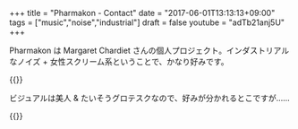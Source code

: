 +++
title = "Pharmakon - Contact"
date = "2017-06-01T13:13:13+09:00"
tags = ["music","noise","industrial"]
draft = false
youtube = "adTb21anj5U"
+++

Pharmakon は Margaret Chardiet さんの個人プロジェクト。インダストリアルなノイズ + 女性スクリーム系ということで、かなり好みです。

{{<youtube adTb21anj5U>}}

ビジュアルは美人 & たいそうグロテスクなので、好みが分かれるとこですが……

{{<amazon B01N24TEXD>}}
